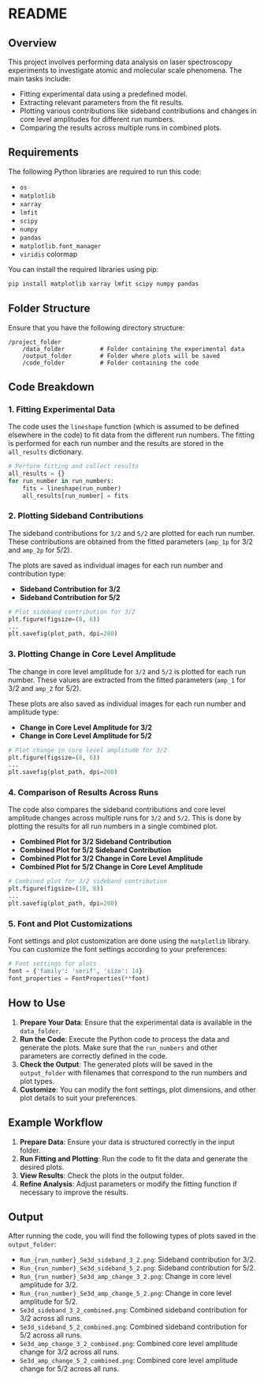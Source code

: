 

# README

## Overview

This project involves performing data analysis on laser spectroscopy experiments to investigate atomic and molecular scale phenomena. The main tasks include:

- Fitting experimental data using a predefined model.
- Extracting relevant parameters from the fit results.
- Plotting various contributions like sideband contributions and changes in core level amplitudes for different run numbers.
- Comparing the results across multiple runs in combined plots.

## Requirements

The following Python libraries are required to run this code:

- `os`
- `matplotlib`
- `xarray`
- `lmfit`
- `scipy`
- `numpy`
- `pandas`
- `matplotlib.font_manager`
- `viridis` colormap

You can install the required libraries using pip:

```bash
pip install matplotlib xarray lmfit scipy numpy pandas
```

## Folder Structure

Ensure that you have the following directory structure:

```
/project_folder
    /data_folder          # Folder containing the experimental data
    /output_folder        # Folder where plots will be saved
    /code_folder          # Folder containing the code
```

## Code Breakdown

### 1. **Fitting Experimental Data**

The code uses the `lineshape` function (which is assumed to be defined elsewhere in the code) to fit data from the different run numbers. The fitting is performed for each run number and the results are stored in the `all_results` dictionary.

```python
# Perform fitting and collect results
all_results = {}
for run_number in run_numbers:
    fits = lineshape(run_number)
    all_results[run_number] = fits
```

### 2. **Plotting Sideband Contributions**

The sideband contributions for `3/2` and `5/2` are plotted for each run number. These contributions are obtained from the fitted parameters (`amp_1p` for 3/2 and `amp_2p` for 5/2).

The plots are saved as individual images for each run number and contribution type:

- **Sideband Contribution for 3/2**
- **Sideband Contribution for 5/2**
  
```python
# Plot sideband contribution for 3/2
plt.figure(figsize=(8, 6))
...
plt.savefig(plot_path, dpi=200)
```

### 3. **Plotting Change in Core Level Amplitude**

The change in core level amplitude for `3/2` and `5/2` is plotted for each run number. These values are extracted from the fitted parameters (`amp_1` for 3/2 and `amp_2` for 5/2).

These plots are also saved as individual images for each run number and amplitude type:

- **Change in Core Level Amplitude for 3/2**
- **Change in Core Level Amplitude for 5/2**

```python
# Plot change in core level amplitude for 3/2
plt.figure(figsize=(8, 6))
...
plt.savefig(plot_path, dpi=200)
```

### 4. **Comparison of Results Across Runs**

The code also compares the sideband contributions and core level amplitude changes across multiple runs for `3/2` and `5/2`. This is done by plotting the results for all run numbers in a single combined plot.

- **Combined Plot for 3/2 Sideband Contribution**
- **Combined Plot for 5/2 Sideband Contribution**
- **Combined Plot for 3/2 Change in Core Level Amplitude**
- **Combined Plot for 5/2 Change in Core Level Amplitude**

```python
# Combined plot for 3/2 sideband contribution
plt.figure(figsize=(10, 8))
...
plt.savefig(plot_path, dpi=200)
```

### 5. **Font and Plot Customizations**

Font settings and plot customization are done using the `matplotlib` library. You can customize the font settings according to your preferences:

```python
# Font settings for plots
font = {'family': 'serif', 'size': 14}
font_properties = FontProperties(**font)
```

## How to Use

1. **Prepare Your Data**: Ensure that the experimental data is available in the `data_folder`.
2. **Run the Code**: Execute the Python code to process the data and generate the plots. Make sure that the `run_numbers` and other parameters are correctly defined in the code.
3. **Check the Output**: The generated plots will be saved in the `output_folder` with filenames that correspond to the run numbers and plot types.
4. **Customize**: You can modify the font settings, plot dimensions, and other plot details to suit your preferences.

## Example Workflow

1. **Prepare Data**: Ensure your data is structured correctly in the input folder.
2. **Run Fitting and Plotting**: Run the code to fit the data and generate the desired plots.
3. **View Results**: Check the plots in the output folder.
4. **Refine Analysis**: Adjust parameters or modify the fitting function if necessary to improve the results.

## Output

After running the code, you will find the following types of plots saved in the `output_folder`:

- `Run_{run_number}_Se3d_sideband_3_2.png`: Sideband contribution for 3/2.
- `Run_{run_number}_Se3d_sideband_5_2.png`: Sideband contribution for 5/2.
- `Run_{run_number}_Se3d_amp_change_3_2.png`: Change in core level amplitude for 3/2.
- `Run_{run_number}_Se3d_amp_change_5_2.png`: Change in core level amplitude for 5/2.
- `Se3d_sideband_3_2_combined.png`: Combined sideband contribution for 3/2 across all runs.
- `Se3d_sideband_5_2_combined.png`: Combined sideband contribution for 5/2 across all runs.
- `Se3d_amp_change_3_2_combined.png`: Combined core level amplitude change for 3/2 across all runs.
- `Se3d_amp_change_5_2_combined.png`: Combined core level amplitude change for 5/2 across all runs.

